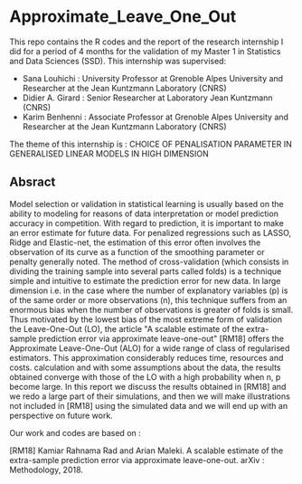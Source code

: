 # Approximate_Leave_One_Out

This repo contains the R codes and the report of the research internship I did for a period of 4 months for the validation of my Master 1 in Statistics and Data Sciences (SSD).
This internship was supervised: 
- Sana Louhichi : University Professor at Grenoble Alpes University and Researcher at the Jean Kuntzmann Laboratory (CNRS)
- Didier A. Girard : Senior Researcher at Laboratory Jean Kuntzmann (CNRS)
- Karim Benhenni : Associate Professor at Grenoble Alpes University and Researcher at the Jean Kuntzmann Laboratory (CNRS)

The theme of this internship is : CHOICE OF PENALISATION PARAMETER IN GENERALISED LINEAR MODELS  IN HIGH DIMENSION


## Absract
Model selection or validation in statistical learning is usually based on the ability to modeling for reasons of data interpretation or model prediction accuracy
in competition. With regard to prediction, it is important to make an error estimate for
future data. For penalized regressions such as LASSO, Ridge and Elastic-net, the estimation
of this error often involves the observation of its curve as a function of the smoothing parameter or
penalty generally noted. The method of cross-validation (which
consists in dividing the training sample into several parts called folds) is a technique
simple and intuitive to estimate the prediction error for new data. In large
dimension i.e. in the case where the number of explanatory variables (p) is of the same order or more
observations (n), this technique suffers from an enormous bias when the number of observations is greater
of folds is small. Thus motivated by the lowest bias of the most extreme form of validation
the Leave-One-Out (LO), the article "A scalable estimate of the extra-sample prediction error
via approximate leave-one-out" [RM18] offers the Approximate Leave-One-Out (ALO) for a wide range of
class of regularised estimators. This approximation considerably reduces time, resources and costs.
calculation and with some assumptions about the data, the results obtained converge with those of the
LO with a high probability when n, p become large. In this report we discuss the
results obtained in [RM18] and we redo a large part of their simulations, and then we
will make illustrations not included in [RM18] using the simulated data and we will end up with an
perspective on future work.


Our work and codes are based on :

[RM18] Kamiar Rahnama Rad and Arian Maleki. A scalable estimate of the extra-sample prediction
error via approximate leave-one-out. arXiv : Methodology, 2018.
